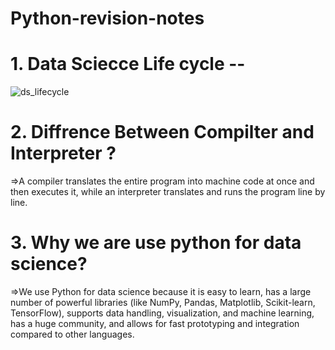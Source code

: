 # Python-revision-notes
# 1. Data Sciecce Life cycle --
   ![ds_lifecycle](https://github.com/user-attachments/assets/8d4fdcf4-4b0e-4ef6-bff4-c3224dd59e49)
# 2. Diffrence Between Compilter and Interpreter ?
   =>A compiler translates the entire program into machine code at once and then executes it, while an interpreter translates and runs the program line by line.
# 3. Why we are use python for data science?
   =>We use Python for data science because it is easy to learn, has a large number of powerful libraries (like NumPy, Pandas, Matplotlib, Scikit-learn, TensorFlow), supports data handling, visualization, and machine learning, has a huge community, and allows for fast prototyping and integration compared to other languages.
